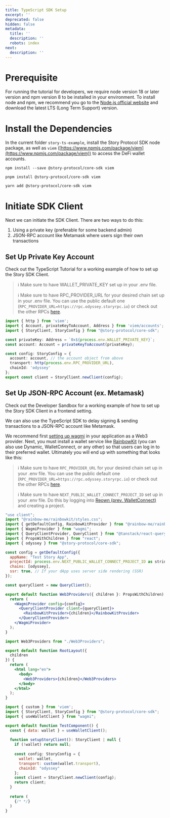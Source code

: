 ```yaml
---
title: TypeScript SDK Setup
excerpt: ''
deprecated: false
hidden: false
metadata:
  title: ''
  description: ''
  robots: index
next:
  description: ''
---
```

# Prerequisite

For running the tutorial for developers, we require node version 18 or later version and npm version 8 to be installed in your environment. To install node and npm, we recommend you go to the [Node.js official website](https://nodejs.org) and download the latest LTS (Long Term Support) version.

# Install the Dependencies

In the current folder `story-ts-example`, install the Story Protocol SDK node package, as well as `viem` ([https://www.npmjs.com/package/viem](https://www.npmjs.com/package/viem)) to access the DeFi wallet accounts.

```shell npm
npm install --save @story-protocol/core-sdk viem
```
```shell pnpm
pnpm install @story-protocol/core-sdk viem
```
```shell yarn
yarn add @story-protocol/core-sdk viem
```

# Initiate SDK Client

Next we can initiate the SDK Client. There are two ways to do this:

1. Using a private key (preferable for some backend admin)
2. JSON-RPC account like Metamask where users sign their own transactions

## Set Up Private Key Account

<Cards columns={1}>
  <Card title="Working Example" href="https://github.com/storyprotocol/typescript-tutorial/blob/main/scripts/simpleMintAndRegister.ts" icon="fa-thumbs-up" iconColor="#51af51" target="_blank">
    Check out the TypeScript Tutorial for a working example of how to set up the Story SDK Client.
  </Card>
</Cards>

> :information_source: Make sure to have WALLET\_PRIVATE\_KEY set up in your .env file.
>
> :information_source: Make sure to have RPC\_PROVIDER\_URL for your desired chain set up in your .env file. You can use the public default one (`RPC_PROVIDER_URL=https://rpc.odyssey.storyrpc.io`) or check out the other RPCs [here](https://docs.story.foundation/docs/story-network#explorers).

```typescript index.ts
import { http } from 'viem';
import { Account, privateKeyToAccount, Address } from 'viem/accounts';
import { StoryClient, StoryConfig } from "@story-protocol/core-sdk";

const privateKey: Address = `0x${process.env.WALLET_PRIVATE_KEY}`;
const account: Account = privateKeyToAccount(privateKey);

const config: StoryConfig = {
  account: account, // the account object from above
  transport: http(process.env.RPC_PROVIDER_URL),
  chainId: 'odyssey'
};
export const client = StoryClient.newClient(config);
```

## Set Up JSON-RPC Account (ex. Metamask)

<Cards columns={1}>
  <Card title="Working Example" href="https://github.com/jacob-tucker/story-developer-sandbox/blob/main/lib/context/AppContext.tsx" icon="fa-thumbs-up" iconColor="#51af51" target="_blank">
    Check out the Developer Sandbox for a working example of how to set up the Story SDK Client in a frontend setting.
  </Card>
</Cards>

We can also use the TypeScript SDK to delay signing & sending transactions to a JSON-RPC account like Metamask.

We recommend first [setting up wagmi](https://wagmi.sh/react/getting-started) in your application as a Web3 provider. Next, you must install a wallet service like [RainbowKit](https://www.rainbowkit.com/) (you can also use Dynamic, WalletConnect, or any other) so that users can log in to their preferred wallet. Ultimately you will end up with something that looks like this:

> :information_source: Make sure to have `RPC_PROVIDER_URL` for your desired chain set up in your .env file. You can use the public default one (`RPC_PROVIDER_URL=https://rpc.odyssey.storyrpc.io`) or check out the other RPCs [here](https://docs.story.foundation/docs/story-network#explorers).
>
> :information_source: Make sure to have `NEXT_PUBLIC_WALLET_CONNECT_PROJECT_ID` set up in your .env file. Do this by logging into [Reown (prev. WalletConnect)](https://reown.com/) and creating a project.

```jsx Web3Providers.tsx
"use client";
import "@rainbow-me/rainbowkit/styles.css";
import { getDefaultConfig, RainbowKitProvider } from "@rainbow-me/rainbowkit";
import { WagmiProvider } from "wagmi";
import { QueryClientProvider, QueryClient } from "@tanstack/react-query";
import { PropsWithChildren } from "react";
import { odyssey } from "@story-protocol/core-sdk";

const config = getDefaultConfig({
  appName: "Test Story App",
  projectId: process.env.NEXT_PUBLIC_WALLET_CONNECT_PROJECT_ID as string,
  chains: [odyssey],
  ssr: true, // If your dApp uses server side rendering (SSR)
});

const queryClient = new QueryClient();

export default function Web3Providers({ children }: PropsWithChildren) {
  return (
    <WagmiProvider config={config}>
      <QueryClientProvider client={queryClient}>
        <RainbowKitProvider>{children}</RainbowKitProvider>
      </QueryClientProvider>
    </WagmiProvider>
  );
}
```
```jsx layout.tsx
import Web3Providers from "./Web3Providers";

export default function RootLayout({
  children
}) {
  return (
    <html lang="en">
      <body>
        <Web3Providers>{children}</Web3Providers>
      </body>
    </html>
  );
}
```
```jsx TestComponent.tsx
import { custom } from 'viem';
import { StoryClient, StoryConfig } from "@story-protocol/core-sdk";
import { useWalletClient } from "wagmi";

export default function TestComponent() {
  const { data: wallet } = useWalletClient();
  
  function setupStoryClient(): StoryClient | null {
    if (!wallet) return null;
    
    const config: StoryConfig = {
      wallet: wallet,
      transport: custom(wallet.transport),
      chainId: "odyssey"
    };
    const client = StoryClient.newClient(config); 
    return client;
  }
  
  return (
    {/* */} 
  )
}
```